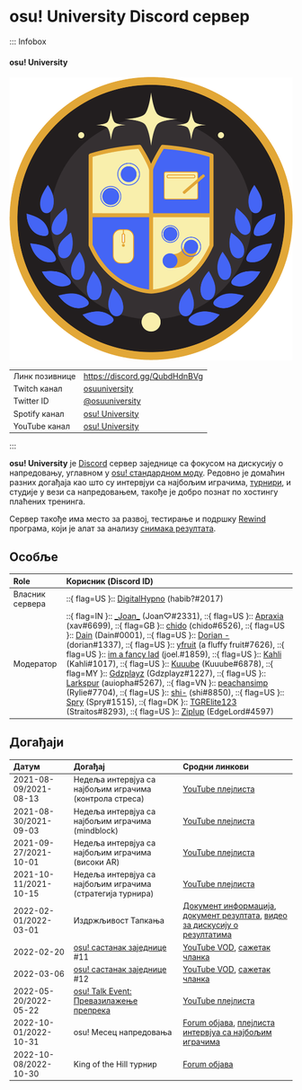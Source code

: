 # osu! University Discord сервер

::: Infobox

<!-- lint ignore heading-increment -->

#### osu! University

![Ознака сервера](img/logo.png "osu! University Discord лого сервера, дизајниран од стране корисника joiechii")

|  |  |
| :-- | :-- |
| Линк позивнице | <https://discord.gg/QubdHdnBVg> |
| Twitch канал | [osuuniversity](https://twitch.tv/osuuniversity) |
| Twitter ID | [@osuuniversity](https://twitter.com/osuuniversity) |
| Spotify канал | [osu! University](https://open.spotify.com/show/1KJTvGLOmUTnvbZoZGLlMP) |
| YouTube канал | [osu! University](https://www.youtube.com/c/osuUniversity) |

:::

**osu! University** је [Discord](https://discord.com) сервер заједнице са фокусом на дискусију о напредовању, углавном у [osu! стандардном моду](/wiki/Game_mode/osu!). Редовно је домаћин разних догађаја као што су интервјуи са најбољим играчима, [турнири](/wiki/Tournaments), и студије у вези са напредовањем, такође је добро познат по хостингу плаћених тренинга.

Сервер такође има место за развој, тестирање и подршку [Rewind](https://osu.ppy.sh/community/forums/topics/1451845) програма, који је алат за анализу [снимака резултата](/wiki/Gameplay/Replay).

## Особље

| Role | Корисник (Discord ID) |
| :-- | :-- |
| Власник сервера | ::{ flag=US }:: [DigitalHypno](https://osu.ppy.sh/users/4384207) (habib?#2017) |
| Модератор | ::{ flag=IN }:: [\_Joan\_](https://osu.ppy.sh/users/16119852) (Joan♡#2331), ::{ flag=US }:: [Apraxia](https://osu.ppy.sh/users/4194445) (xav#6699), ::{ flag=GB }:: [chido](https://osu.ppy.sh/users/12339533) (chido#6526), ::{ flag=US }:: [Dain](https://osu.ppy.sh/users/3426414) (Dain#0001), ::{ flag=US }:: [Dorian -](https://osu.ppy.sh/users/13646749) (dorian#1337), ::{ flag=US }:: [yfruit](https://osu.ppy.sh/users/25839097) (a fluffy fruit#7626), ::{ flag=US }:: [im a fancy lad](https://osu.ppy.sh/users/4908650) (joel.#1859), ::{ flag=US }:: [Kahli](https://osu.ppy.sh/users/8926244) (Kahli#1017), ::{ flag=US }:: [Kuuube](https://osu.ppy.sh/users/11160804) (Kuuube#6878), ::{ flag=MY }:: [Gdzplayz](https://osu.ppy.sh/users/12911157) (Gdzplayz#1227), ::{ flag=US }:: [Larkspur](https://osu.ppy.sh/users/17968640) (auiopha#5267), ::{ flag=VN }:: [peachansimp](https://osu.ppy.sh/users/14585583) (Rylie#7704), ::{ flag=US }:: [shi-](https://osu.ppy.sh/users/20885646) (shi#8850), ::{ flag=US }:: [Spry](https://osu.ppy.sh/users/7069714) (Spry#1515), ::{ flag=DK }:: [TGRElite123](https://osu.ppy.sh/users/17217053) (Straitos#8293), ::{ flag=US }:: [Ziplup](https://osu.ppy.sh/users/10352315) (EdgeLord#4597) |

## Догађаји

| Датум | Догађај | Сродни линкови |
| :-- | :-- | :-- |
| 2021-08-09/2021-08-13 | Недеља интервјуа са најбољим играчима (контрола стреса) | [YouTube плејлиста](https://www.youtube.com/playlist?list=PL_QhgSQeB2zCEiwKnHwliUGbtjE4hI0MG) |
| 2021-08-30/2021-09-03 | Недеља интервјуа са најбољим играчима (mindblock) | [YouTube плејлиста](https://www.youtube.com/playlist?list=PL_QhgSQeB2zD4GdoGOympAkhhSIytKect) |
| 2021-09-27/2021-10-01 | Недеља интервјуа са најбољим играчима (високи AR) | [YouTube плејлиста](https://www.youtube.com/playlist?list=PL_QhgSQeB2zDGmnvGdJJLGei0iLvmvtZg) |
| 2021-10-11/2021-10-15 | Недеља интервјуа са најбољим играчима (стратегија турнира) | [YouTube плејлиста](https://www.youtube.com/playlist?list=PL_QhgSQeB2zBFW_YpeW_F_lDQRO2J9IOl) |
| 2022-02-01/2022-03-01 | Издржљивост Тапкања | [Документ информација](https://docs.google.com/document/d/14yY4_9E6q8kbOwPGtvWG7z5MCQsQGrX168hAOZFAK_M/edit), [документ резултата](https://docs.google.com/document/d/1aJmRXZTFCR2FirXQHC5f-TTYUCimpBPWGBg-bZPb_YE/edit), [видео за дискусију о резултатима](https://www.youtube.com/watch?v=BINGyy43T4U) |
| 2022-02-20 | [osu! састанак заједнице](/wiki/Community/osu!_community_meetings) #11 | [YouTube VOD](https://www.youtube.com/watch?v=d66pU5lsHvE), [сажетак чланка](https://osu.ppy.sh/home/news/2022-03-07-community-meetings-recap) |
| 2022-03-06 | [osu! састанак заједнице](/wiki/Community/osu!_community_meetings) #12 | [YouTube VOD](https://www.youtube.com/watch?v=HimCHAnPCCY), [сажетак чланка](https://osu.ppy.sh/home/news/2022-03-07-community-meetings-recap) |
| 2022-05-20/2022-05-22 | [osu! Talk Event: Превазилажење препрека](/wiki/Community/osu!_Talk_Event/Overcoming_Obstacles) | [YouTube плејлиста](https://www.youtube.com/playlist?list=PL_QhgSQeB2zC5_Go2esnB7_64Egv5HmSL) |
| 2022-10-01/2022-10-31 | osu! Месец напредовања | [Forum објава](https://osu.ppy.sh/community/forums/topics/1649135), [плејлиста интервјуа са најбољим играчима](https://www.youtube.com/playlist?list=PL_QhgSQeB2zDRSd-xm9lQrkmGY2wJTXvH) |
| 2022-10-08/2022-10-30 | King of the Hill турнир | [Forum објава](https://osu.ppy.sh/community/forums/topics/1649138) |
